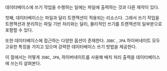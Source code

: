
데이터베이스에 쓰기 작업을 수행하는 일에는 파일에 출력하는 것과 다른 제약이 있다.

첫째, 데이터베이스는 파일과 달리 트랜잭션이 적용되는 리소스다. 그래서 쓰기 작업을 트랜잭션과 분리하는 파일 기반 처리와는 달리, 물리적인 쓰기를 트랜잭션의 일부분으로 포함할 수 있다.

또한 데이터베이스에 접근하는 다양한 옵션이 존재한다. `JDBC` , `JPA` 하이버네이트 모두 고유한 특징을 가지고 있으며 강력한 데이터베이스 쓰기 방법을 제공한다.

이 절에서는 어떻게 `JDBC`, `JPA`, 하이버네이트를 사용해 배치 처리 출력을 데이터베이스에 쓰는지 살펴본다.